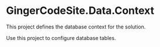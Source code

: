 ﻿# GingerCodeSite.Data.Context

This project defines the database context for the solution.

Use this project to configure database tables.